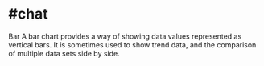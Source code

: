 #chat
======
Bar
A bar chart provides a way of showing data values represented as vertical bars. It is sometimes used to show trend data, and the comparison of multiple data sets side by side.